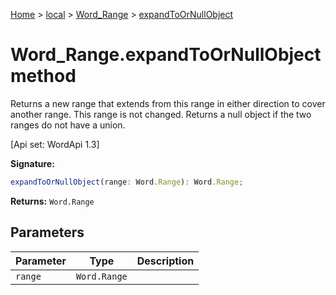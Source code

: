 [Home](./index) &gt; [local](local.md) &gt; [Word\_Range](local.word_range.md) &gt; [expandToOrNullObject](local.word_range.expandtoornullobject.md)

# Word\_Range.expandToOrNullObject method

Returns a new range that extends from this range in either direction to cover another range. This range is not changed. Returns a null object if the two ranges do not have a union. 

 \[Api set: WordApi 1.3\]

**Signature:**
```javascript
expandToOrNullObject(range: Word.Range): Word.Range;
```
**Returns:** `Word.Range`

## Parameters

|  Parameter | Type | Description |
|  --- | --- | --- |
|  `range` | `Word.Range` |  |

